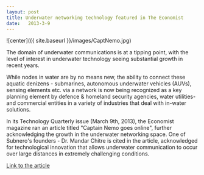 ```yaml
---
layout: post
title: Underwater networking technology featured in The Economist
date:   2013-3-9
---
```


![center]({{ site.baseurl }}/images/CaptNemo.jpg)


The domain of underwater communications is at a tipping point, with the level of interest in underwater technology seeing substantial growth in recent years.
 
While nodes in water are by no means new, the ability to connect these aquatic denizens - submarines, autonomous underwater vehicles (AUVs), sensing elements etc. via a network is now being recognized as a key planning element by defence & homeland security agencies, water utilities- and commercial entities in a variety of industries that deal with in-water solutions.
 
In its Technology Quarterly issue (March 9th, 2013), the Economist magazine ran an article titled "Captain Nemo goes online", further acknowledging the growth in the underwater networking space. One of Subnero's founders - Dr. Mandar Chitre is cited in the article, acknowledged for technological innovation that allows underwater communication to occur over large distances in extremely challenging conditions.

[Link to the article](http://www.economist.com/news/technology-quarterly/21572920-networking-emerging-undersea-data-networks-are-connecting-submarines-aquatic)